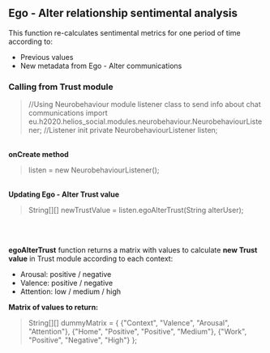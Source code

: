 <h2>Ego - Alter relationship sentimental analysis</h2>

<p>This function re-calculates sentimental metrics for one period of time according to:</p>

<ul>
	<li>Previous values</li>
	<li>New metadata from Ego - Alter communications</li>
</ul>

<h3>Calling from Trust module</h3>

> //Using Neurobehaviour module listener class to send info about chat communications
> import eu.h2020.helios_social.modules.neurobehaviour.NeurobehaviourListener;
> //Listener init
> private NeurobehaviourListener listen;

<p> <br><b>onCreate method</b></p>

> listen = new NeurobehaviourListener();

<p> <br><b>Updating Ego - Alter Trust value</b></p>

> String[][] newTrustValue = listen.egoAlterTrust(String alterUser);
<br>
<br>
<p><b>egoAlterTrust</b> function returns a matrix with values to calculate <b>new Trust value</b> in Trust module according to each context:</p>
<ul>
	<li>Arousal: positive / negative</li>
	<li>Valence: positive / negative</li>
	<li>Attention: low / medium / high</li>
</ul>
<p><b>Matrix of values to return:</b></p>

> String[][] dummyMatrix = {
>   {"Context", "Valence", "Arousal", "Attention"},
>   {"Home", "Positive", "Positive", "Medium"},
>   {"Work", "Positive", "Negative", "High"}
> };
